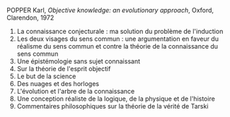 POPPER Karl, _Objective knowledge: an evolutionary approach_, Oxford, Clarendon, 1972

1. La connaissance conjecturale : ma solution du problème de l'induction  
2. Les deux visages du sens commun : une argumentation en faveur du réalisme du sens commun et contre la théorie de la connaissance du sens commun  
3. Une épistémologie sans sujet connaissant  
4. Sur la théorie de l'esprit objectif  
5. Le but de la science  
6. Des nuages et des horloges  
7. L'évolution et l'arbre de la connaissance  
8. Une conception réaliste de la logique, de la physique et de l'histoire  
9. Commentaires philosophiques sur la théorie de la vérité de Tarski
